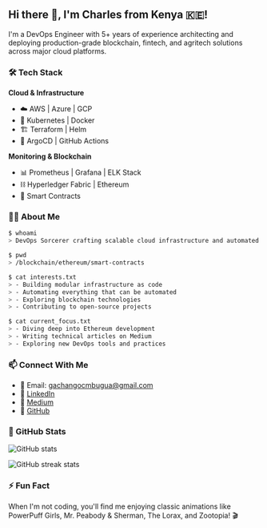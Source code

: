 ## Hi there 👋, I'm Charles from Kenya 🇰🇪!

I'm a DevOps Engineer with 5+ years of experience architecting and deploying production-grade blockchain, fintech, and agritech solutions across major cloud platforms.

### 🛠 Tech Stack

**Cloud & Infrastructure**
- ☁️ AWS | Azure | GCP
- 🚢 Kubernetes | Docker
- 🏗️ Terraform | Helm
- 🔄 ArgoCD | GitHub Actions

**Monitoring & Blockchain**
- 📊 Prometheus | Grafana | ELK Stack
- ⛓️ Hyperledger Fabric | Ethereum
- 🔐 Smart Contracts

### 🧙‍♂️ About Me

```bash
$ whoami
> DevOps Sorcerer crafting scalable cloud infrastructure and automated pipelines

$ pwd
> /blockchain/ethereum/smart-contracts

$ cat interests.txt
> - Building modular infrastructure as code
> - Automating everything that can be automated
> - Exploring blockchain technologies
> - Contributing to open-source projects

$ cat current_focus.txt
> - Diving deep into Ethereum development
> - Writing technical articles on Medium
> - Exploring new DevOps tools and practices
```

### 📫 Connect With Me
- 📧 Email: gachangocmbugua@gmail.com
- 💼 [LinkedIn](https://www.linkedin.com/in/charles-mbugua-b7525ba5/)
- 📝 [Medium](https://medium.com/@gachango)
- 🐙 [GitHub](https://github.com/CharlesGM)

### 🎯 GitHub Stats

![GitHub stats](https://github-readme-stats.vercel.app/api?username=CharlesGM&show_icons=true&theme=dracula)  

![GitHub streak stats](https://streak-stats.demolab.com/?user=CharlesGM&theme=dracula)  

### ⚡ Fun Fact
When I'm not coding, you'll find me enjoying classic animations like PowerPuff Girls, Mr. Peabody & Sherman, The Lorax, and Zootopia! 🎬


